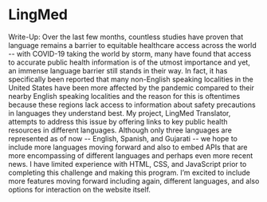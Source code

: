 # LingMed

Write-Up:
Over the last few months, countless studies have proven that language remains a barrier to equitable healthcare access across the world -- with COVID-19 taking the world by storm, many have found that access to accurate public health information is of the utmost importance and yet, an immense language barrier still stands in their way. In fact, it has specifically been reported that many non-English speaking localities in the United States have been more affected by the pandemic compared to their nearby English speaking localities and the reason for this is oftentimes because these regions lack access to information about safety precautions in languages they understand best. My project, LingMed Translator, attempts to address this issue by offering links to key public health resources in different languages. Although only three languages are represented as of now -- English, Spanish, and Gujarati -- we hope to include more languages moving forward and also to embed APIs that are more encompassing of different languages and perhaps even more recent news. I have limited experience with HTML, CSS, and JavaScript prior to completing this challenge and making this program. I’m excited to include more features moving forward including again, different languages, and also options for interaction on the website itself.
